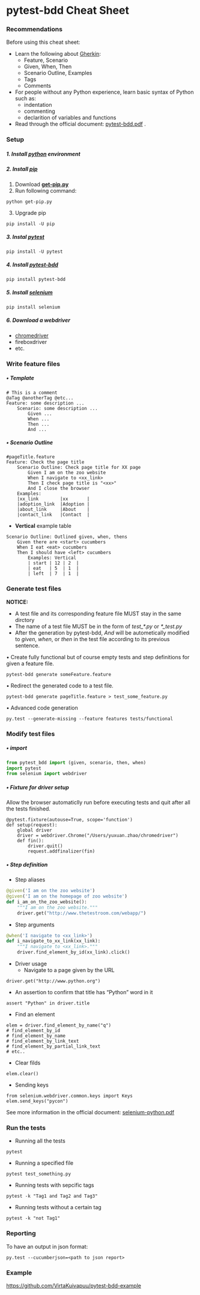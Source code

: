 # pytest-bdd Cheat Sheet

### Recommendations
Before using this cheat sheet:
+ Learn the following about [Gherkin](https://cucumber.io/docs/reference#gherkin):
  - Feature, Scenario
  - Given, When, Then
  - Scenario Outline, Examples
  - Tags
  - Comments
+ For people without any Python experience, learn basic syntax of Python such as:
  - indentation 
  - commenting 
  - declarition of variables and functions
+ Read through the official document: [pytest-bdd.pdf](https://media.readthedocs.org/pdf/pytest-bdd/latest/pytest-bdd.pdf) .

### Setup

##### 1. Install [python](https://www.python.org/downloads/) environment
	
##### 2. Install [pip](https://media.readthedocs.org/pdf/pip/latest/pip.pdf)
1. Download **[get-pip.py](https://bootstrap.pypa.io/get-pip.py)**
2. Run following command:
```
python get-pip.py
```
3. Upgrade pip
```
pip install -U pip
```

##### 3. Instal [pytest](https://media.readthedocs.org/pdf/pytest/latest/pytest.pdf)
```
pip install -U pytest
```

##### 4. Install [pytest-bdd](https://media.readthedocs.org/pdf/pytest-bdd/latest/pytest-bdd.pdf)
```
pip install pytest-bdd
```

##### 5. Install [selenium](https://media.readthedocs.org/pdf/selenium-python/latest/selenium-python.pdf)

```
pip install selenium
```
##### 6. Download a webdriver
* [chromedriver](https://sites.google.com/a/chromium.org/chromedriver/downloads)
* fireboxdriver
* etc.


### Write feature files
##### • Template
```
# This is a comment
@aTag @anotherTag @etc...
Feature: some description ...
	Scenario: some description ...
		Given ...
		When ...
		Then ...
		And ...
```

##### • Scenario Outline

```
#pageTitle.feature
Feature: Check the page title
	Scenario Outline: Check page title for XX page
		Given I am on the zoo website
		When I navigate to <xx_link>
		Then I check page title is "<xx>"
		And I close the browser
    Examples:
    |xx_link        |xx       |
    |adoption_link  |Adoption |
    |about_link     |About    |
    |contact_link   |Contact  |
```  
  
* **Vertical** example table
```
Scenario Outline: Outlined given, when, thens 
	Given there are <start> cucumbers
	When I eat <eat> cucumbers
	Then I should have <left> cucumbers
		Examples: Vertical
		| start | 12 | 2  | 
		| eat   | 5  | 1  |  
		| left  | 7  | 1  |
```

### Generate test files
**NOTICE:** 
* A test file and its corresponding feature file MUST stay in the same dirctory
* The name of a test file MUST be in the form of <i>test_\*.py</i> or <i>\*_test.py</i>
* After the generation by pytest-bdd, *And* will be autometically modified to *given*, *when*, or *then* in the test file according to its previous sentence.

• Create fully functional but of course empty tests and step definitions for given a feature file.
```
pytest-bdd generate someFeature.feature
```
• Redirect the generated code to a test file.
```
pytest-bdd generate pageTitle.feature > test_some_feature.py
```
• Advanced code generation
```
py.test --generate-missing --feature features tests/functional
```

### Modify test files

##### • import 
```python
from pytest_bdd import (given, scenario, then, when)
import pytest
from selenium import webdriver
```


##### • Fixture for driver setup
Allow the browser automaticlly run before executing tests and quit after all the tests finished.
```
@pytest.fixture(autouse=True, scope='function')
def setup(request):
    global driver
    driver = webdriver.Chrome("/Users/yuxuan.zhao/chromedriver")
    def fin():
        driver.quit()
        request.addfinalizer(fin)
```

##### • Step definition
* Step aliases
```python
@given('I am on the zoo website')
@given('I am on the homepage of zoo website')
def i_am_on_the_zoo_website():
    """I am on the zoo website."""
    driver.get("http://www.thetestroom.com/webapp/")
```

* Step arguments
```python
@when('I navigate to <xx_link>')
def i_navigate_to_xx_link(xx_link):
    """I navigate to <xx_link>."""
    driver.find_element_by_id(xx_link).click()
```

* Driver usage  
  - Navigate to a page given by the URL
```
driver.get("http://www.python.org")  
```
  - An assertion to confirm that title has “Python” word in it
```
assert "Python" in driver.title
```  
  - Find an element
```
elem = driver.find_element_by_name("q")
# find_element_by_id
# find_element_by_name
# find_element_by_link_text
# find_element_by_partial_link_text
# etc..
```
  - Clear filds
```
elem.clear()
```  
  - Sending keys
```
from selenium.webdriver.common.keys import Keys
elem.send_keys("pycon")
```
See more information in the official document: [selenium-python.pdf](https://media.readthedocs.org/pdf/selenium-python/latest/selenium-python.pdf)


### Run the tests

* Running all the tests
```
pytest
```
* Running a specified file
```
pytest test_something.py
```
* Running tests with sepcific tags
```
pytest -k "Tag1 and Tag2 and Tag3"
```
* Running tests without a certain tag
```
pytest -k "not Tag1"
```

### Reporting
To have an output in json format:
```
py.test --cucumberjson=<path to json report>
```


### Example

https://github.com/VirtaKuivapuu/pytest-bdd-example



